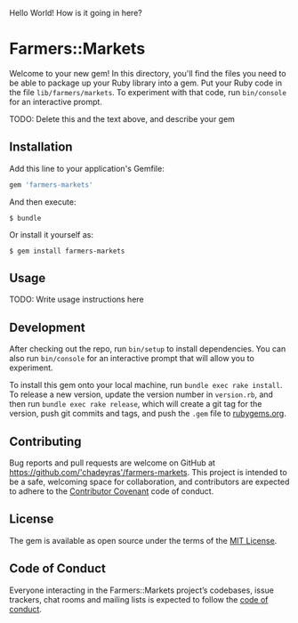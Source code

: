Hello World! 
How is it going in here? 


# Farmers::Markets

Welcome to your new gem! In this directory, you'll find the files you need to be able to package up your Ruby library into a gem. Put your Ruby code in the file `lib/farmers/markets`. To experiment with that code, run `bin/console` for an interactive prompt.

TODO: Delete this and the text above, and describe your gem

## Installation

Add this line to your application's Gemfile:

```ruby
gem 'farmers-markets'
```

And then execute:

    $ bundle

Or install it yourself as:

    $ gem install farmers-markets

## Usage

TODO: Write usage instructions here

## Development

After checking out the repo, run `bin/setup` to install dependencies. You can also run `bin/console` for an interactive prompt that will allow you to experiment.

To install this gem onto your local machine, run `bundle exec rake install`. To release a new version, update the version number in `version.rb`, and then run `bundle exec rake release`, which will create a git tag for the version, push git commits and tags, and push the `.gem` file to [rubygems.org](https://rubygems.org).

## Contributing

Bug reports and pull requests are welcome on GitHub at https://github.com/'chadeyras'/farmers-markets. This project is intended to be a safe, welcoming space for collaboration, and contributors are expected to adhere to the [Contributor Covenant](http://contributor-covenant.org) code of conduct.

## License

The gem is available as open source under the terms of the [MIT License](https://opensource.org/licenses/MIT).

## Code of Conduct

Everyone interacting in the Farmers::Markets project’s codebases, issue trackers, chat rooms and mailing lists is expected to follow the [code of conduct](https://github.com/'chadeyras'/farmers-markets/blob/master/CODE_OF_CONDUCT.md).

